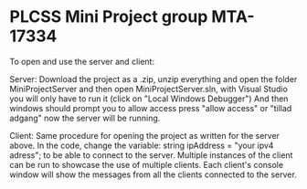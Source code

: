 # PLCSS Mini Project group MTA-17334

To open and use the server and client: 

Server: 
Download the project as a .zip, unzip everything and open the folder MiniProjectServer and then open MiniProjectServer.sln, with Visual Studio you will only have to run it (click on "Local Windows Debugger") And then windows should prompt you to allow access press "allow access" or "tillad adgang" now the server will be running. 

Client: 
Same procedure for opening the project as written for the server above. 
In the code, change the variable: string ipAddress = "your ipv4 adress"; to be able to connect to the server. 
Multiple instances of the client can be run to showcase the use of multiple clients. Each client's console window will show the messages from all the clients connected to the server. 
